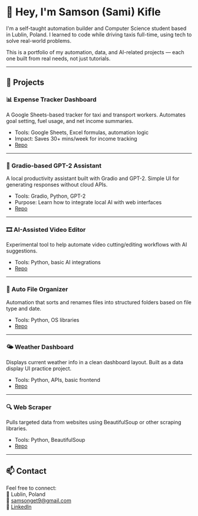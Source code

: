 # 👋 Hey, I'm Samson (Sami) Kifle

I'm a self-taught automation builder and Computer Science student based in Lublin, Poland. I learned to code while driving taxis full-time, using tech to solve real-world problems.

This is a portfolio of my automation, data, and AI-related projects — each one built from real needs, not just tutorials.

---

## 🔧 Projects

### 📊 Expense Tracker Dashboard
A Google Sheets-based tracker for taxi and transport workers. Automates goal setting, fuel usage, and net income summaries.

- Tools: Google Sheets, Excel formulas, automation logic
- Impact: Saves 30+ mins/week for income tracking
- [Repo](https://github.com/177Sami/expense_tracker)

---

### 🤖 Gradio-based GPT-2 Assistant
A local productivity assistant built with Gradio and GPT-2. Simple UI for generating responses without cloud APIs.

- Tools: Gradio, Python, GPT-2
- Purpose: Learn how to integrate local AI with web interfaces
- [Repo](https://github.com/177Sami/Gradio-based-GPT-2-productivity-assistant)

---

### 🎞️ AI-Assisted Video Editor
Experimental tool to help automate video cutting/editing workflows with AI suggestions.

- Tools: Python, basic AI integrations
- [Repo](https://github.com/177Sami/AI-Assisted-Video-Editor)

---

### 📁 Auto File Organizer
Automation that sorts and renames files into structured folders based on file type and date.

- Tools: Python, OS libraries
- [Repo](https://github.com/177Sami/auto-file-organizer)

---

### 🌤️ Weather Dashboard
Displays current weather info in a clean dashboard layout. Built as a data display UI practice project.

- Tools: Python, APIs, basic frontend
- [Repo](https://github.com/177Sami/weather_dashboard)

---

### 🔍 Web Scraper
Pulls targeted data from websites using BeautifulSoup or other scraping libraries.

- Tools: Python, BeautifulSoup
- [Repo](https://github.com/177Sami/web_scraper)

---

## 📫 Contact

Feel free to connect:  
📍 Lublin, Poland  
📧 [samsonget9@gmail.com](mailto:samsonget9@gmail.com)  
🔗 [LinkedIn](https://www.linkedin.com/in/samsonkifle)
